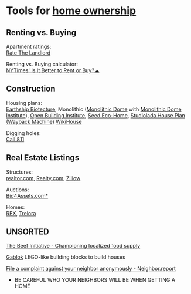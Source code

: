 
# Tools for [home ownership](https://notageni.us/homes/)

## Renting vs. Buying

Apartment ratings:  
[Rate The Landlord](https://ratethelandlord.org/)

Renting vs. Buying calculator:  
[NYTimes' Is It Better to Rent or Buy?☁](https://www.nytimes.com/interactive/2014/upshot/buy-rent-calculator.html)

## Construction

Housing plans:  
[Earthship Biotecture](https://earthshipbiotecture.com/),
Monolithic ([Monolithic Dome](https://www.monolithic.com/) with [Monolithic Dome Institute](https://monolithicdome.com/)),
[Open Building Institute](https://www.openbuildinginstitute.org/),
[Seed Eco-Home](https://www.opensourceecology.org/extreme-build-of-the-seed-eco-home/),
[Studiolada House Plan (Wayback Machine)](https://web.archive.org/web/20170918182346/http://www.studiolada.fr/docs/telechargement/maison/dossier-synthese.pdf)
[WikiHouse](https://www.wikihouse.cc/)

Digging holes:  
[Call 811](https://call811.com/)

## Real Estate Listings

Structures:  
[realtor.com](https://www.realtor.com/),
[Realty.com](https://www.realty.com/),
[Zillow](https://www.zillow.com/)

Auctions:  
[Bid4Assets.com*](https://www.bid4assets.com/)

Homes:  
[REX](https://www.rexhomes.com/),
[Trelora](https://www.trelora.com/)

## UNSORTED

[The Beef Initiative - Championing localized food supply](https://beefinitiative.com/)

[Gablok](https://gablok.be/en/)
LEGO-like building blocks to build houses

[File a complaint against your neighbor anonymously - Neighbor.report](https://neighbor.report/)
- BE CAREFUL WHO YOUR NEIGHBORS WILL BE WHEN GETTING A HOME
